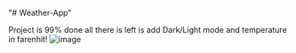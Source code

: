 "# Weather-App" 

Project is 99% done all there is left is add Dark/Light mode and temperature in farenhit!
![image](https://github.com/user-attachments/assets/5f7fbc45-0d28-44fc-b8d4-c5432d199ae7)
